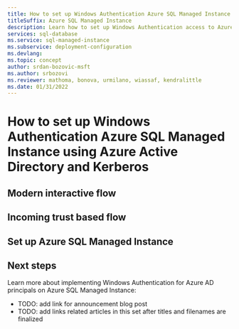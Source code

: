 ```yaml
---
title: How to set up Windows Authentication Azure SQL Managed Instance using Azure Active Directory and Kerberos
titleSuffix: Azure SQL Managed Instance
description: Learn how to set up Windows Authentication access to Azure SQL Managed Instance using Azure Active Directory (AAD) and Kerberos.
services: sql-database
ms.service: sql-managed-instance
ms.subservice: deployment-configuration
ms.devlang: 
ms.topic: concept
author: srdan-bozovic-msft
ms.author: srbozovi
ms.reviewer: mathoma, bonova, urmilano, wiassaf, kendralittle
ms.date: 01/31/2022
---
```



# How to set up Windows Authentication Azure SQL Managed Instance using Azure Active Directory and Kerberos


## Modern interactive flow


## Incoming trust based flow


## Set up Azure SQL Managed Instance


## Next steps

Learn more about implementing Windows Authentication for Azure AD principals on Azure SQL Managed Instance:

- TODO: add link for announcement blog post
- TODO: add links related articles in this set after titles and filenames are finalized